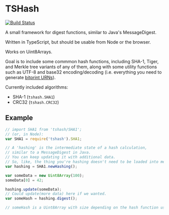# TSHash

[![Build Status](https://travis-ci.org/TOGoS/TSHash.svg?branch=master)](https://travis-ci.org/TOGoS/TSHash)

A small framework for digest functions, similar to Java's MessageDigest.

Written in TypeScript, but should be usable from Node or the browser.

Works on Uint8Arrays.

Goal is to include some commmon hash functions, including SHA-1, Tiger, and Merkle tree variants of any of them,
along with some utility functions such as UTF-8 and base32 encoding/decoding
(i.e. everything you need to generate [bitprint URNs](http://www.nuke24.net/docs/2015/HashURNs.html)).

Currently included algorithms:
- SHA-1 (```tshash.SHA1```)
- CRC32 (```tshash.CRC32```)

## Example

```javascript
// import SHA1 from 'tshash/SHA1';
// (or, in Node):
var SHA1 = require('tshash').SHA1;

// A 'hashing' is the intermediate state of a hash calculation,
// similar to a MessageDigest in Java.
// You can keep updating it with additional data.
// So, like, the thing you're hashing doesn't need to be loaded into memory all at once.
var hashing = SHA1.newHashing();

var someData = new Uint8Array(100);
someData[0] = 42;

hashing.update(someData);
// Could update(more data) here if we wanted.
var someHash = hashing.digest();

// someHash is a Uint8Array with size depending on the hash function used.
```
